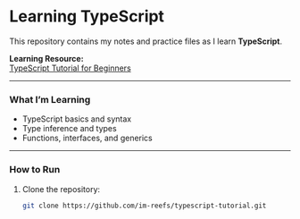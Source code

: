 # Learning TypeScript

This repository contains my notes and practice files as I learn **TypeScript**.

**Learning Resource:**  
[TypeScript Tutorial for Beginners](https://www.youtube.com/watch?v=SpwzRDUQ1GI)

---

### What I’m Learning
- TypeScript basics and syntax  
- Type inference and types  
- Functions, interfaces, and generics  

---

### How to Run
1. Clone the repository:
   ```bash
   git clone https://github.com/im-reefs/typescript-tutorial.git
